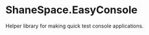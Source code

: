 ShaneSpace.EasyConsole
======================

Helper library for making quick test console applications.
